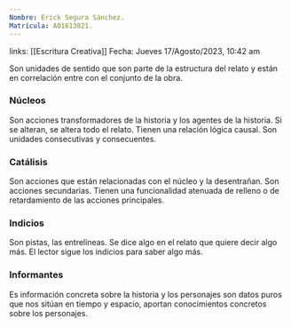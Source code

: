 ```yaml
---
Nombre: Erick Segura Sánchez.
Matrícula: A01613821.
---
```

links: [[Escritura Creativa]]
Fecha: Jueves 17/Agosto/2023, 10:42 am

Son unidades de sentido que son parte de la estructura del relato y están en correlación entre  con el conjunto de la obra.

### Núcleos
Son acciones transformadores de la historia y los agentes de la historia. Si se alteran, se altera todo el relato. Tienen una relación lógica causal. Son unidades consecutivas y consecuentes.

### Catálisis
Son acciones que están relacionadas con el núcleo y la desentrañan. Son acciones secundarias. Tienen una funcionalidad atenuada de relleno o de retardamiento de las acciones principales.

### Indicios
Son pistas, las entrelíneas. Se dice algo en el relato que quiere decir algo más. El lector sigue los indicios para saber algo más.

### Informantes
Es información concreta sobre la historia y los personajes son datos puros que nos sitúan en tiempo y espacio, aportan conocimientos concretos sobre los personajes.


